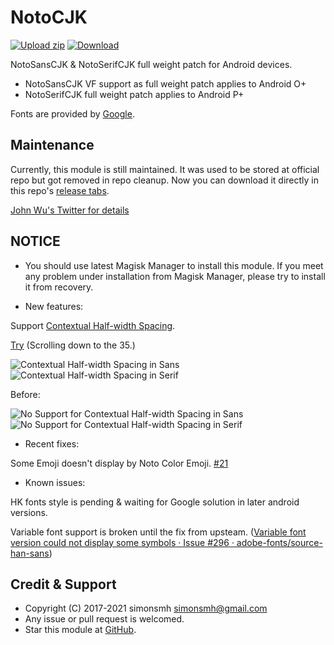# NotoCJK
[![Upload zip](https://github.com/simonsmh/notocjk/workflows/Upload%20zip/badge.svg)](https://github.com/simonsmh/notocjk/actions)
[![Download](https://img.shields.io/github/downloads/simonsmh/notocjk/total.svg)](https://github.com/simonsmh/notocjk/releases)

NotoSansCJK & NotoSerifCJK full weight patch for Android devices.

* NotoSansCJK VF support as full weight patch applies to Android O+
* NotoSerifCJK full weight patch applies to Android P+

Fonts are provided by [Google](https://github.com/googlefonts/noto-cjk).

## Maintenance
Currently, this module is still maintained. It was used to be stored at official repo but got removed in repo cleanup. Now you can download it directly in this repo's [release tabs](https://github.com/simonsmh/notocjk/releases).

[John Wu's Twitter for details](https://twitter.com/topjohnwu/status/1229896206584664065)

## NOTICE

* You should use latest Magisk Manager to install this module. If you meet any problem under installation from Magisk Manager, please try to install it from recovery.

* New features:

Support [Contextual Half-width Spacing](https://docs.microsoft.com/en-us/typography/opentype/spec/features_ae#tag-chws).

[Try](https://kojiishi.github.io/chws/test.html) (Scrolling down to the 35.)

![Contextual Half-width Spacing in Sans](https://github.com/simonsmh/notocjk/blob/master/pics/Screenshot_20210415-005721_Firefox.png?raw=true)
![Contextual Half-width Spacing in Serif](https://github.com/simonsmh/notocjk/blob/master/pics/Screenshot_20210415-005701_Firefox.png?raw=true)

Before:

![No Support for Contextual Half-width Spacing in Sans](https://github.com/simonsmh/notocjk/blob/master/pics/Screenshot_20210415-010033_Firefox.png?raw=true)
![No Support for Contextual Half-width Spacing in Serif](https://github.com/simonsmh/notocjk/blob/master/pics/Screenshot_20210415-010042_Firefox.png?raw=true)

* Recent fixes:

Some Emoji doesn't display by Noto Color Emoji. [#21](https://github.com/simonsmh/notocjk/issues/21)

* Known issues:

HK fonts style is pending & waiting for Google solution in later android versions.

Variable font support is broken until the fix from upsteam. ([Variable font version could not display some symbols · Issue #296 · adobe-fonts/source-han-sans](https://github.com/adobe-fonts/source-han-sans/issues/296))

## Credit & Support

* Copyright (C) 2017-2021 simonsmh <simonsmh@gmail.com>
* Any issue or pull request is welcomed.
* Star this module at [GitHub](https://github.com/simonsmh/notocjk).
